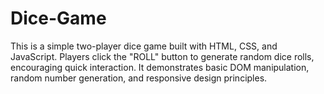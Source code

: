 # Dice-Game
This is a simple two-player dice game built with HTML, CSS, and JavaScript. Players click the "ROLL" button to generate random dice rolls, encouraging quick interaction. It demonstrates basic DOM manipulation, random number generation, and responsive design principles.
